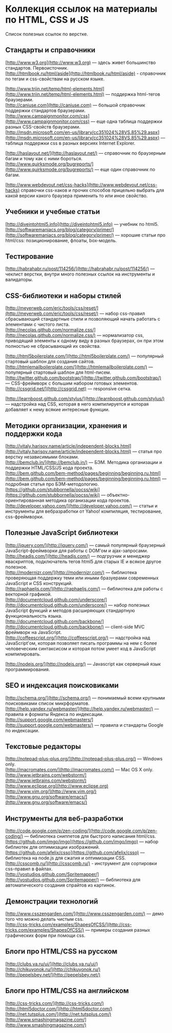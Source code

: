 Коллекция ссылок на материалы по HTML, CSS и JS
===============================================

Список полезных ссылок по верстке.


Стандарты и справочники
-----------------------

[http://www.w3.org](http://www.w3.org) — здесь живет большинство стандартов. Первоисточник.    
[http://htmlbook.ru/html/aside](http://htmlbook.ru/html/aside) - справочник по тегам и css-свойствам на русском языке.

[http://www.triin.net/temp/html-elements.html](http://www.triin.net/temp/html-elements.html) — поддержка html-тегов браузерами.    
[http://caniuse.com](http://caniuse.com) — большой справочник поддержки стандартов браузерами.    
[http://www.campaignmonitor.com/css](http://www.campaignmonitor.com/css) — еще одна таблица поддержки разных CSS-свойств браузерами.    
[http://msdn.microsoft.com/en-us/library/cc351024%28VS.85%29.aspx](http://msdn.microsoft.com/en-us/library/cc351024%28VS.85%29.aspx) — таблица поддержки css в разных версиях Internet Explorer.    

[http://haslayout.net/](http://haslayout.net/) —  справочник по браузерным багам и тому как с ними бороться.    
[http://www.quirksmode.org/bugreports/](http://www.quirksmode.org/bugreports/) — еще один справочник по багам.

[http://www.webdevout.net/css-hacks](http://www.webdevout.net/css-hacks) справочки css-хаков и прочих способов прицельно выбрать для какой версии какого браузера применить то или иное свойство.    


Учебники и учебные статьи
-------------------------

[http://diveintohtml5.info](http://diveintohtml5.info) — учебник по html5.    
[http://softwaremaniacs.org/blog/category/primer/](http://softwaremaniacs.org/blog/category/primer/) — хорошие статьи про html/css: позиционирование, флоаты, box-модель.


Тестирование
------------

[http://habrahabr.ru/post/114256/](http://habrahabr.ru/post/114256/) — чеклист верстки, внутри много полезных ссылок на инструменты и валидаторы.


CSS-библиотеки и наборы стилей
------------------------------

[http://meyerweb.com/eric/tools/css/reset/](http://meyerweb.com/eric/tools/css/reset/) — набор css-правил сбрасывающий стандартные стили и позволяющий начать работать с элементами с чистого листа.    
[http://necolas.github.com/normalize.css/](http://necolas.github.com/normalize.css/) — нормализатор css, приводящий элементы к одному виду в разных браузерах, он при этом полностью не сбрасывающий их свойства.    

[http://html5boilerplate.com/](http://html5boilerplate.com/) — популярный стартовый шаблон для создания сайтов.    
[http://htmlemailboilerplate.com/](http://htmlemailboilerplate.com/) — популярный стартовый шаблон для html-писем.    
[http://twitter.github.com/bootstrap/](http://twitter.github.com/bootstrap/) — CSS-фреймворк с большим набором готовых элементов.    
[http://cssgrid.net/](http://cssgrid.net) — responsive сетка.

[http://learnboost.github.com/stylus/](http://learnboost.github.com/stylus/) — надстройка над CSS, которая в него компилируется и которая добавляет к нему всякие интересные функции.

Методики организации, хранения и поддержки кода
-----------------------------------------------

[http://vitaly.harisov.name/article/independent-blocks.html](http://vitaly.harisov.name/article/independent-blocks.html) — статья про верстку независимыми блоками.    
[http://bemclub.in/](http://bemclub.in/) — БЭМ. Методика организации и поддержки HTML/CSS/JS кода проекта.    
[http://bem.github.com/bem-method/pages/beginning/beginning.ru.html](http://bem.github.com/bem-method/pages/beginning/beginning.ru.html) — подробная статья про БЭМ-методологию.    
[https://github.com/stubbornella/oocss/wiki](https://github.com/stubbornella/oocss/wiki) — объектно-ориентированная методика организации кода проектов.    
[http://developer.yahoo.com/](http://developer.yahoo.com/) — статьи и инструменты для вебразработки от Yahoo! компиляция, тестирование, css-фреймворки.


Полезные JavaScript библиотеки
------------------------------

[http://jquery.com/](http://jquery.com/) — самый популярный браузерный JavaScript-фреймворки для работы с DOM'ом и ajax-запросами.    
[http://headjs.com/](http://headjs.com/) — подгрузчик и менеджер яваскриптов, подключатель тегов html5 для старых IE и всякое другое полезное.    
[http://modernizr.com/](http://modernizr.com/) — библиотека проверяющая поддержку теми или иными бразуерами современных JavaScript и CSS конструкций.    
[http://raphaeljs.com/](http://raphaeljs.com/) — библиотека для работы с векторной графикой.    
[http://documentcloud.github.com/underscore/](http://documentcloud.github.com/underscore/) — набор полезных JavaScript функций и методов расширяющих стандартную функциональность языка.    
[http://documentcloud.github.com/backbone/](http://documentcloud.github.com/backbone/) — client-side MVC фреймворк на JavaScript.    
[http://coffeescript.org/](http://coffeescript.org/) — надстройка над JavaScript'ом, которая позволяет писать программы на нем с более человеческим синтаксисом и которая потом умеет код в JavaScript компилировать.

[http://nodejs.org/](http://nodejs.org/) — Javascript как серверный язык программирования.


SEO и индексация поисковиками
-----------------------------

[http://schema.org/](http://schema.org/) — понимаемый всеми крупными поисковиками список микрформатов.    
[http://help.yandex.ru/webmaster/](http://help.yandex.ru/webmaster/) — правила и форматы Яндекса по индексации.    
[http://support.google.com/webmasters/](http://support.google.com/webmasters/) —  правила и стандарты Google по индексации.

Текстовые редакторы
-------------------

[http://notepad-plus-plus.org/](http://notepad-plus-plus.org/) — Windows only.    
[http://macromates.com/](http://macromates.com/) — Mac OS X only.    
[http://www.jetbrains.com/webstorm/](http://www.jetbrains.com/webstorm/)     
[http://www.eclipse.org](http://www.eclipse.org)    
[http://www.vim.org/](http://www.vim.org/)    
[http://www.gnu.org/software/emacs/](http://www.gnu.org/software/emacs/)


Инструменты для веб-разработки
------------------------------

[http://code.google.com/p/zen-coding/](http://code.google.com/p/zen-coding/) — библиотека сниппетов для быстрого написания html/css.    
[https://github.com/imgo/imgo](https://github.com/imgo/imgo) — набор библиотек для оптимизации изображений.    
[https://github.com/afelix/csso](https://github.com/afelix/csso) — библиотека на node.js для сжатия и оптимизации CSS.    
[http://csscomb.ru/](http://csscomb.ru/) - инструмент для сортировки css-правил в файлах.    
[http://yostudios.github.com/Spritemapper/](http://yostudios.github.com/Spritemapper/) — библиотека для автоматического создания спрайтов из картинок.


Демонстрации технологий
-----------------------

[http://www.csszengarden.com/](http://www.csszengarden.com/) — демо того что можно делать чистым css.   
[http://css-tricks.com/examples/ShapesOfCSS/](http://css-tricks.com/examples/ShapesOfCSS/) — примеры создания разных графических форм при помощи css.


Блоги про HTML/CSS на русском
-----------------------------

[http://clubs.ya.ru/ui/](http://clubs.ya.ru/ui/)    
[http://chikuyonok.ru/](http://chikuyonok.ru/)    
[http://pepelsbey.net/](http://pepelsbey.net/)


Блоги про HTML/CSS на английском
--------------------------------

[http://css-tricks.com/](http://css-tricks.com/)   
[http://html5doctor.com/](http://html5doctor.com/)    
[http://net.tutsplus.com/](http://net.tutsplus.com/)    
[http://www.smashingmagazine.com/](http://www.smashingmagazine.com/)